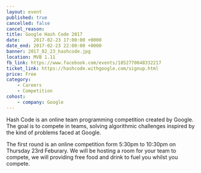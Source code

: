 ```yaml
---
layout: event
published: true
cancelled: false
cancel_reason:
title: Google Hash Code 2017
date:     2017-02-23 17:00:00 +0000
date_end: 2017-02-23 22:00:00 +0000
banner: 2017_02_23_hashcode.jpg
location: MVB 1.11
fb_link: https://www.facebook.com/events/1852770648332217
ticket_link: https://hashcode.withgoogle.com/signup.html
price: Free
category:
    - Careers
    - Competition
cohost:
    - company: Google
---
```


Hash Code is an online team programming competition created by Google. The goal is to compete in teams, solving algorithmic challenges inspired by the kind of problems faced at Google.

The first round is an online competition form 5:30pm to 10:30pm on Thursday 23rd Feburary. We will be hosting a room for your team to compete, we will providing free food and drink to fuel you whilst you compete.
